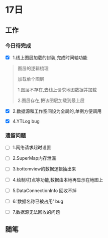 # 17日



## 工作

### 今日待完成

- [x] 1.线上图层加载的封装,完成时间轴功能

> 图层的逻辑梳理
>
> 加载单个图层
>
> 1.图层不存在,去线上请求地图数据并加载
>
> 2.图层存在,把该图层加载到最上层



- [x] 2.数据源和工作空间设为全局的,单例方便调用

- [x] 4.YTLog bug

  


### 遗留问题

- [ ] 1.网络请求超时设置
- [ ] 2.SuperMap内存泄漏
- [ ] 3.bottomview的数据逻辑抽出来
- [ ] 4.绘制/打点等功能,数据由本地再显示在地图上
- [ ] 5.DataConnectionInfo 回收不掉
- [ ] 6.'数据名称已被占用' bug
- [ ] 7.数据源无法回收的问题



## 随笔



